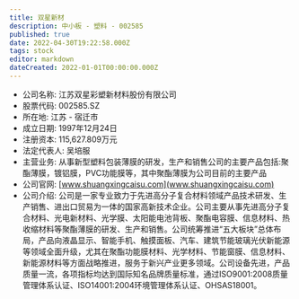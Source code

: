 ```yaml
---
title: 双星新材
description: 中小板 - 塑料 - 002585
published: true
date: 2022-04-30T19:22:58.000Z
tags: stock
editor: markdown
dateCreated: 2022-01-01T00:00:00.000Z
---
```


- 公司名称: 江苏双星彩塑新材料股份有限公司
- 股票代码: 002585.SZ
- 所在地: 江苏 - 宿迁市
- 成立日期: 1997年12月24日
- 注册资本: 115,627.809万元
- 法定代表人: 吴培服
- 主营业务: 从事新型塑料包装薄膜的研发，生产和销售公司的主要产品包括:聚酯薄膜，镀铝膜，PVC功能膜等，其中聚酯薄膜为公司目前的主要产品
- 公司官网: [www.shuangxingcaisu.com](www.shuangxingcaisu.com)
- 公司介绍: 公司是一家专业致力于先进高分子复合材料领域产品技术研发、生产销售、进出口贸易为一体的国家高新技术企业。公司主要从事先进高分子复合材料、光电新材料、光学膜、太阳能电池背板、聚酯电容膜、信息材料、热收缩材料等聚酯薄膜的研发、生产和销售。公司统筹推进“五大板块”总体布局，产品向液晶显示、智能手机、触摸面板、汽车、建筑节能玻璃光伏新能源等领域全面升级，尤其在聚酯功能膜材料、光学材料、节能窗膜、信息材料、新能源材料等方面战略推进，服务于新兴产业更多领域。公司设备先进，产品质量一流，各项指标均达到国际知名品牌质量标准，通过ISO9001:2008质量管理体系认证、ISO14001:2004环境管理体系认证、OHSAS18001。


